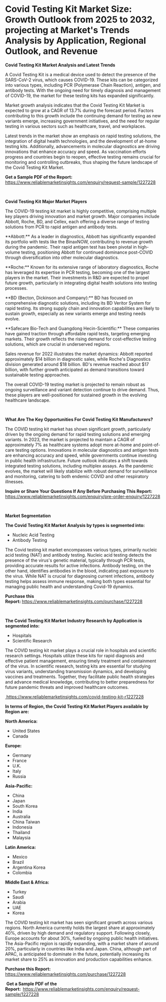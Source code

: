 <p><h1>Covid Testing Kit Market Size: Growth Outlook from 2025 to 2032, projecting at Market's Trends Analysis by Application, Regional Outlook, and Revenue</h1></p><p><strong>Covid Testing Kit Market Analysis and Latest Trends</strong></p>
<p><p>A Covid Testing Kit is a medical device used to detect the presence of the SARS-CoV-2 virus, which causes COVID-19. These kits can be categorized into various types, including PCR (Polymerase Chain Reaction), antigen, and antibody tests. With the ongoing need for timely diagnosis and management of COVID-19, the market for these testing kits has expanded significantly.</p><p>Market growth analysis indicates that the Covid Testing Kit Market is expected to grow at a CAGR of 13.7% during the forecast period. Factors contributing to this growth include the continuing demand for testing as new variants emerge, increasing government initiatives, and the need for regular testing in various sectors such as healthcare, travel, and workplaces. </p><p>Latest trends in the market show an emphasis on rapid testing solutions, the integration of digital health technologies, and the development of at-home testing kits. Additionally, advancements in molecular diagnostics are driving innovations that enhance accuracy and speed. As vaccination efforts progress and countries begin to reopen, effective testing remains crucial for monitoring and controlling outbreaks, thus shaping the future landscape of the Covid Testing Kit Market.</p></p>
<p><strong>Get a Sample PDF of the Report:&nbsp;</strong> <a href="https://www.reliablemarketinsights.com/enquiry/request-sample/1227228?utm_campaign=2280&utm_medium=2&utm_source=Github&utm_content=ia&utm_term=14042025&utm_id=covid-testing-kit">https://www.reliablemarketinsights.com/enquiry/request-sample/1227228</a></p>
<p>&nbsp;</p>
<p><strong>Covid Testing Kit Major Market Players</strong></p>
<p><p>The COVID-19 testing kit market is highly competitive, comprising multiple key players driving innovation and market growth. Major companies include Abbott, Roche, BD, and Cellex, each offering a diverse range of testing solutions from PCR to rapid antigen and antibody tests.</p><p>**Abbott:** As a leader in diagnostics, Abbott has significantly expanded its portfolio with tests like the BinaxNOW, contributing to revenue growth during the pandemic. Their rapid antigen test has been pivotal in high-volume testing, positioning Abbott for continued dominance post-COVID through diversification into other molecular diagnostics.</p><p>**Roche:** Known for its extensive range of laboratory diagnostics, Roche has leveraged its expertise in PCR testing, becoming one of the largest players in the market. Their investments in R&D are expected to propel future growth, particularly in integrating digital health solutions into testing processes.</p><p>**BD (Becton, Dickinson and Company):** BD has focused on comprehensive diagnostic solutions, including its BD Veritor System for rapid testing. Its strong supply chain and innovation capabilities are likely to sustain growth, especially as new variants emerge and testing needs evolve.</p><p>**Safecare Bio-Tech and Guangdong Hecin-Scientific:** These companies have gained traction through affordable rapid tests, targeting emerging markets. Their growth reflects the rising demand for cost-effective testing solutions, which are crucial in underserved regions.</p><p>Sales revenue for 2022 illustrates the market dynamics: Abbott reported approximately $14 billion in diagnostic sales, while Roche's Diagnostics division generated around $18 billion. BD's revenue reached about $17 billion, with further growth anticipated as demand transitions toward sustainable testing approaches.</p><p>The overall COVID-19 testing market is projected to remain robust as ongoing surveillance and variant detection continue to drive demand. Thus, these players are well-positioned for sustained growth in the evolving healthcare landscape.</p></p>
<p>&nbsp;</p>
<p><strong>What Are The Key Opportunities For Covid Testing Kit Manufacturers?</strong></p>
<p><p>The COVID testing kit market has shown significant growth, particularly driven by the ongoing demand for rapid testing solutions and emerging variants. In 2023, the market is projected to maintain a CAGR of approximately 7% as healthcare systems adopt more at-home and point-of-care testing options. Innovations in molecular diagnostics and antigen tests are enhancing accuracy and speed, while governments continue investing in public health infrastructure. Future outlook indicates a shift towards integrated testing solutions, including multiplex assays. As the pandemic evolves, the market will likely stabilize with robust demand for surveillance and monitoring, catering to both endemic COVID and other respiratory illnesses.</p></p>
<p><strong>Inquire or Share Your Questions If Any Before Purchasing This Report:</strong> <a href="https://www.reliablemarketinsights.com/enquiry/pre-order-enquiry/1227228?utm_campaign=2280&utm_medium=2&utm_source=Github&utm_content=ia&utm_term=14042025&utm_id=covid-testing-kit">https://www.reliablemarketinsights.com/enquiry/pre-order-enquiry/1227228</a></p>
<p>&nbsp;</p>
<p><strong>Market Segmentation</strong></p>
<p><strong>The Covid Testing Kit Market Analysis by types is segmented into:</strong></p>
<p><ul><li>Nucleic Acid Testing</li><li>Antibody Testing</li></ul></p>
<p><p>The Covid testing kit market encompasses various types, primarily nucleic acid testing (NAT) and antibody testing. Nucleic acid testing detects the presence of the virus's genetic material, typically through PCR tests, providing accurate results for active infections. Antibody testing, on the other hand, identifies antibodies in the blood, indicating past exposure to the virus. While NAT is crucial for diagnosing current infections, antibody testing helps assess immune response, making both types essential for managing public health and understanding Covid-19 dynamics.</p></p>
<p><strong>Purchase this Report:&nbsp;</strong><a href="https://www.reliablemarketinsights.com/purchase/1227228?utm_campaign=2280&utm_medium=2&utm_source=Github&utm_content=ia&utm_term=14042025&utm_id=covid-testing-kit">https://www.reliablemarketinsights.com/purchase/1227228</a></p>
<p>&nbsp;</p>
<p><strong>The Covid Testing Kit Market Industry Research by Application is segmented into:</strong></p>
<p><ul><li>Hospitals</li><li>Scientific Research</li></ul></p>
<p><p>The COVID testing kit market plays a crucial role in hospitals and scientific research settings. Hospitals utilize these kits for rapid diagnosis and effective patient management, ensuring timely treatment and containment of the virus. In scientific research, testing kits are essential for studying virus variants, understanding transmission dynamics, and developing vaccines and treatments. Together, they facilitate public health strategies and advance medical knowledge, contributing to better preparedness for future pandemic threats and improved healthcare outcomes.</p></p>
<p><a href="https://www.reliablemarketinsights.com/covid-testing-kit-r1227228?utm_campaign=2280&utm_medium=2&utm_source=Github&utm_content=ia&utm_term=14042025&utm_id=covid-testing-kit">&nbsp;https://www.reliablemarketinsights.com/covid-testing-kit-r1227228</a></p>
<p><strong>In terms of Region, the Covid Testing Kit Market Players available by Region are:</strong></p>
<p>
    <p> <strong> North America: </strong>
        <ul>
            <li>United States</li>
            <li>Canada</li>
        </ul>
        </p> 
    <p> <strong> Europe: </strong>
        <ul>
            <li>Germany</li>
            <li>France</li>
            <li>U.K.</li>
            <li>Italy</li>
            <li>Russia</li>
        </ul>
        </p> 
    <p> <strong> Asia-Pacific: </strong>
        <ul>
            <li>China</li>
            <li>Japan</li>
            <li>South Korea</li>
            <li>India</li>
            <li>Australia</li>
            <li>China Taiwan</li>
            <li>Indonesia</li>
            <li>Thailand</li>
            <li>Malaysia</li>
        </ul>
        </p> 
    <p> <strong> Latin America: </strong>
        <ul>
            <li>Mexico</li>
            <li>Brazil</li>
            <li>Argentina Korea</li>
            <li>Colombia</li>
        </ul>
        </p> 
    <p> <strong> Middle East & Africa: </strong>
        <ul>
            <li>Turkey</li>
            <li>Saudi</li>
            <li>Arabia</li>
            <li>UAE</li>
            <li>Korea</li>
        </ul>
    </p>
    </p>
<p><p>The COVID testing kit market has seen significant growth across various regions. North America currently holds the largest share at approximately 40%, driven by high demand and regulatory support. Following closely, Europe accounts for about 30%, fueled by ongoing public health initiatives. The Asia-Pacific region is rapidly expanding, with a market share of around 20%, particularly in countries like India and Japan. China, although part of APAC, is anticipated to dominate in the future, potentially increasing its market share to 25% as innovation and production capabilities enhance.</p></p>
<p><strong>Purchase this Report: </strong><a href="https://www.reliablemarketinsights.com/purchase/1227228?utm_campaign=2280&utm_medium=2&utm_source=Github&utm_content=ia&utm_term=14042025&utm_id=covid-testing-kit">https://www.reliablemarketinsights.com/purchase/1227228</a></p>
<p>&nbsp;<strong>Get a Sample PDF of the Report:&nbsp;&nbsp;</strong><a href="https://www.reliablemarketinsights.com/enquiry/request-sample/1227228?utm_campaign=2280&utm_medium=2&utm_source=Github&utm_content=ia&utm_term=14042025&utm_id=covid-testing-kit">https://www.reliablemarketinsights.com/enquiry/request-sample/1227228</a></p>
<p><strong></strong></p>
<p><p></p><p></p><p></p></p>